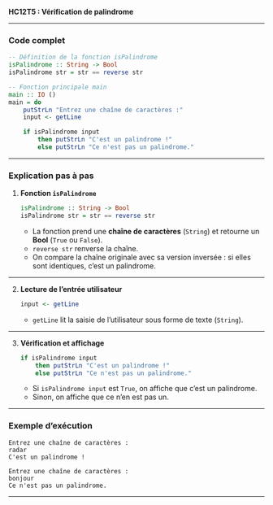 **HC12T5 : Vérification de palindrome**

---

###  **Code complet**

```haskell
-- Définition de la fonction isPalindrome
isPalindrome :: String -> Bool
isPalindrome str = str == reverse str

-- Fonction principale main
main :: IO ()
main = do
    putStrLn "Entrez une chaîne de caractères :"
    input <- getLine

    if isPalindrome input
        then putStrLn "C'est un palindrome !"
        else putStrLn "Ce n'est pas un palindrome."
```

---

###  **Explication pas à pas**

1. **Fonction `isPalindrome`**

   ```haskell
   isPalindrome :: String -> Bool
   isPalindrome str = str == reverse str
   ```

   * La fonction prend une **chaîne de caractères** (`String`) et retourne un **Bool** (`True` ou `False`).
   * `reverse str` renverse la chaîne.
   * On compare la chaîne originale avec sa version inversée : si elles sont identiques, c’est un palindrome.

---

2. **Lecture de l’entrée utilisateur**

   ```haskell
   input <- getLine
   ```

   * `getLine` lit la saisie de l’utilisateur sous forme de texte (`String`).

---

3. **Vérification et affichage**

   ```haskell
   if isPalindrome input
       then putStrLn "C'est un palindrome !"
       else putStrLn "Ce n'est pas un palindrome."
   ```

   * Si `isPalindrome input` est `True`, on affiche que c’est un palindrome.
   * Sinon, on affiche que ce n’en est pas un.

---

### **Exemple d’exécution**

```
Entrez une chaîne de caractères :
radar
C'est un palindrome !
```

```
Entrez une chaîne de caractères :
bonjour
Ce n'est pas un palindrome.
```

---

